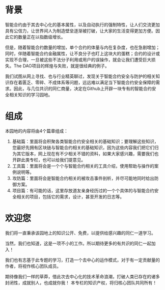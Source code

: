 # 背景

智能合约由于其去中心化的基本属性，以及自动执行的强制特性，让人们交流更加具有公信力，让世界间人为制造壁垒逐渐被打破，让大家的生活变得更加方便。因此它的数量正在以指数级增长。

但是，随着智能合约数量的增加，单个合约的体量与内在复杂度，也在急剧增加；同时，伴随着智能合约金融属性，让不良分子也盯上这块大的蛋糕；合约的设计或实现不合理，一旦被这些不法分子利用或用户的误操作，就会让我们遭受巨大损失。The DAO项目的辉煌与失败，就是很经典的例子。

我们试图从网上寻找、也与行业精英聊过，发现关于智能合约安全与防护的相关知识存在着匮乏、零碎、不成体系等问题，远远难以满足当下智能合约安全保障的需求。因此，与几位共识的同仁商量，决定在Github上开辟一块专有的智能合约安全相关知识的学习园地。

# 组成

 本园地的内容将由4个篇章组成：

1. 基础篇：里面将会积聚各类智能合约安全相关的基础知识；要理解这些知识，您最好先拥有区块链与智能合约相关的基础知识，因为这些内容我们把它们归为其它版本，网上现在有不少相关不错的资料，如果大家感兴趣，需要我们也开辟此类专栏，也可以给我们提意见。
2. 工具篇：里面将会是一个个与智能合约相关的工具介绍，使用帮助与操作的案例说明等。
3. 攻防篇：里面将会是智能合约相关的被攻击事件剖析，并尽可能地同时给出防御方案。
4. 项目篇：有可能的话，这里存放道友亲身经历过的一个个具体的与智能合约安全相关的项目，包括它的需求，设计，甚至开发的日志等。

# 欢迎您

我们将一直秉承该园地上的知识公开、免费，以提供给感兴趣的同仁一道学习。

当然，我们也知道，这是一项不小的工作。所以期待更多的有共识的同仁一起加入！

我们也有志基于此专题的学习，打造一个去中心的运作模式，对于有一定贡献量的作者，将视作核心团队成员。

期待像我们一样的草莽，借此次去中心化的技术革命浪潮，打破人类已存在的诸多封闭性，成就别人，也成就你我！
本专栏的知识产权，将归核心团队共同所有！





